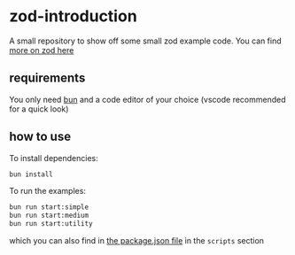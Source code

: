 # zod-introduction
A small repository to show off some small zod example code.
You can find [more on zod here](https://github.com/colinhacks/zod)

## requirements
You only need [bun](https://bun.sh/docs/installation) and a code editor of your choice (vscode recommended for a quick look)

## how to use
To install dependencies:

```bash
bun install
```

To run the examples:
```bash
bun run start:simple
bun run start:medium
bun run start:utility
```
which you can also find in [the package.json file](./package.json) in the `scripts` section
